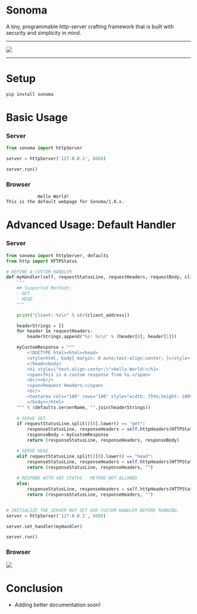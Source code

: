 # Sonoma
 A tiny, programmable http-server crafting framework that is built with security and simplicity in mind.

----

![](https://imengine.prod.srp.navigacloud.com/?uuid=C31C28DA-402C-4C02-9083-6C8DACCF1556&type=primary&q=72&width=1024)

----

# Setup
```pip install sonoma```


# Basic Usage

### Server
```python
from sonoma import httpServer

server = httpServer('127.0.0.1', 8888)

server.run()
```

### Browser
```
            Hello World!
This is the default webpage for Sonoma/1.0.x.
```

# Advanced Usage: Default Handler

### Server
```python
from sonoma import httpServer, defaults
from http import HTTPStatus

# DEFINE A CUSTOM HANDLER
def myHandler(self, requestStatusLine, requestHeaders, requestBody, client_connection, client_address):
    """
    ## Supported Methods:
    - GET
    - HEAD
    """

    print("Client: %s\n" % str(client_address))

    headerStrings = []
    for header in requestHeaders:
        headerStrings.append("%s: %s\n" % (header[0], header[1]))   

    myCustomResponse = """
        <!DOCTYPE html><html><head>
        <style>html, body{ margin: 0 auto;text-align:center; }</style>
        </head><body>
        <h1 style=\"text-align:center;\">Hello World!</h1>
        <span>This is a custom response from %s.</span>
        <br/><br/>
        <span>Request Headers:</span>
        <br/>
        <textarea cols="100" rows="100" style="width: 75%%;height: 100%%;margin: 0 auto;">%s</textarea>
        </body></html>
    """ % (defaults.serverName, "".join(headerStrings)) 
    
    # SERVE GET
    if requestStatusLine.split()[0].lower() == "get":
        responseStatusLine, responseHeaders = self.httpHeaders(HTTPStatus.OK, contentType="html")
        responseBody = myCustomResponse
        return (responseStatusLine, responseHeaders, responseBody)

    # SERVE HEAD
    elif requestStatusLine.split()[0].lower() == "head":   
        responseStatusLine, responseHeaders = self.httpHeaders(HTTPStatus.OK, contentType="text")
        return (responseStatusLine, responseHeaders, "")  
    
    # RESPOND WITH 405 STATUS - METHOD NOT ALLOWED
    else:
        responseStatusLine, responseHeaders = self.httpHeaders(HTTPStatus.METHOD_NOT_ALLOWED, contentType="text")
        return (responseStatusLine, responseHeaders, "")   


# INITIALIZE THE SERVER BUT SET OUR CUSTOM HANDLER BEFORE RUNNING.
server = httpServer('127.0.0.1', 8888)

server.set_handler(myHandler)

server.run()
```

### Browser
![](https://cdn.discordapp.com/attachments/796917179987656774/809904244387348490/unknown.png)


# Conclusion

- Adding better documentation soon!
